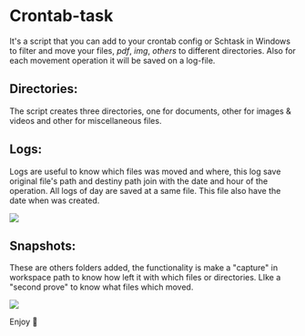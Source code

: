 # Crontab-task 

It's a script that you can add to your crontab config or Schtask in Windows to filter and move your files, *pdf*, *img*, *others* to different directories. Also for each movement operation it will be saved on a log-file. 

## Directories:
The script creates three directories, one for documents, other for images & videos and other for miscellaneous files. 

## Logs:
Logs are useful to know which files was moved and where, this log save original file's path and destiny path join with the date and hour of the operation. 
All logs of day are saved at a same file. This file also have the date when was created.

![](https://i.imgur.com/r2dYfJy.png)

## Snapshots:
These are others folders added, the functionality is make a "capture" in workspace path to know how left it with which files or directories. LIke a "second prove" to know what files which moved.

![](https://i.imgur.com/eYm7HxR.png)

Enjoy :bamboo:

